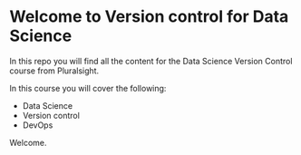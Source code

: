 # Welcome to Version control for Data Science

In this repo you will find all the content for the Data Science Version Control course from Pluralsight. 

In this course you will cover the following: 
- Data Science
- Version control
- DevOps


Welcome.